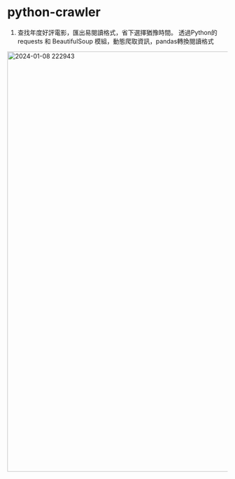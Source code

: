 # python-crawler
1. 查找年度好評電影，匯出易閱讀格式，省下選擇猶豫時間。
   透過Python的requests 和 BeautifulSoup 模組，動態爬取資訊，pandas轉換閱讀格式
<img width="960" alt="2024-01-08 222943" src="https://github.com/Neiltt/python-crawler/assets/105161094/b417181f-9fed-482c-b378-2456b051b058">
